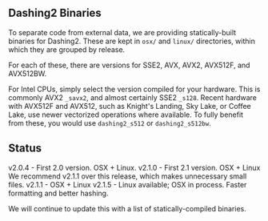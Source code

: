 ## Dashing2 Binaries

To separate code from external data, we are providing statically-built binaries for Dashing2.
These are kept in `osx/` and `linux/` directories, within which they are grouped by release.

For each of these, there are versions for SSE2, AVX, AVX2, AVX512F, and AVX512BW.

For Intel CPUs, simply select the version compiled for your hardware.
This is commonly AVX2 `_savx2`, and almost certainly SSE2 `_s128`.
Recent hardware with AVX512F and AVX512, such as Knight's Landing, Sky Lake, or Coffee Lake, use newer vectorized operations where available.
To fully benefit from these, you would use `dashing2_s512` or `dashing2_s512bw`.

## Status

v2.0.4 - First 2.0 version. OSX + Linux.
v2.1.0 - First 2.1 version. OSX + Linux We recommend v2.1.1 over this release, which makes unnecessary small files.
v2.1.1 - OSX + Linux
v2.1.5 - Linux available; OSX in process. Faster formatting and better hashing.

We will continue to update this with a list of statically-compiled binaries.
